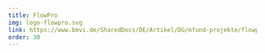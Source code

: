 ```yaml
---
title: FlowPro
img: logo-flowpro.svg
link: https://www.bmvi.de/SharedDocs/DE/Artikel/DG/mfund-projekte/flowpro.html
order: 30
---
```

